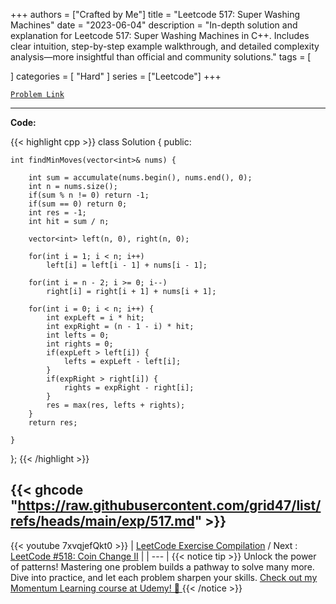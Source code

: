 
+++
authors = ["Crafted by Me"]
title = "Leetcode 517: Super Washing Machines"
date = "2023-06-04"
description = "In-depth solution and explanation for Leetcode 517: Super Washing Machines in C++. Includes clear intuition, step-by-step example walkthrough, and detailed complexity analysis—more insightful than official and community solutions."
tags = [
    
]
categories = [
    "Hard"
]
series = ["Leetcode"]
+++



[`Problem Link`](https://leetcode.com/problems/super-washing-machines/description/)

---

**Code:**

{{< highlight cpp >}}
class Solution {
public:

    int findMinMoves(vector<int>& nums) {
        
        int sum = accumulate(nums.begin(), nums.end(), 0);
        int n = nums.size();
        if(sum % n != 0) return -1;
        if(sum == 0) return 0;
        int res = -1;
        int hit = sum / n;
        
        vector<int> left(n, 0), right(n, 0);
        
        for(int i = 1; i < n; i++)
            left[i] = left[i - 1] + nums[i - 1];
        
        for(int i = n - 2; i >= 0; i--)
            right[i] = right[i + 1] + nums[i + 1];
        
        for(int i = 0; i < n; i++) {
            int expLeft = i * hit;
            int expRight = (n - 1 - i) * hit;
            int lefts = 0;
            int rights = 0;
            if(expLeft > left[i]) {
                lefts = expLeft - left[i];
            }
            if(expRight > right[i]) {
                rights = expRight - right[i];
            }
            res = max(res, lefts + rights);
        }
        return res;
        
    }
};
{{< /highlight >}}

{{< ghcode "https://raw.githubusercontent.com/grid47/list/refs/heads/main/exp/517.md" >}}
---
{{< youtube 7xvqjefQkt0 >}}
| [LeetCode Exercise Compilation](https://grid47.xyz/leetcode/) / Next : [LeetCode #518: Coin Change II](https://grid47.xyz/posts/leetcode_518) |
| --- |
{{< notice tip >}}
Unlock the power of patterns! Mastering one problem builds a pathway to solve many more. Dive into practice, and let each problem sharpen your skills. [Check out my Momentum Learning course at Udemy! 🚀 ](https://www.udemy.com/course/algorithms-and-data-structures-in-cpp/)
{{< /notice >}}


